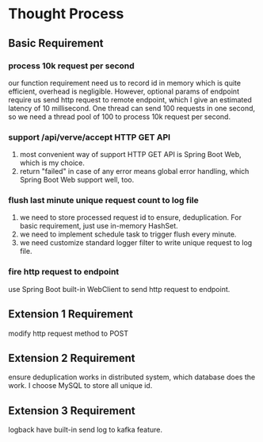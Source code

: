 # Thought Process
## Basic Requirement
### process 10k request per second
our function requirement need us to record id in memory which is quite efficient, overhead is negligible. However, optional params of endpoint require us send http request to remote endpoint, which I give an estimated latency of 10 millisecond. One thread can send 100 requests in one second, so we need a thread pool of 100 to process 10k request per second.

### support /api/verve/accept HTTP GET API
1. most convenient way of support HTTP GET API is Spring Boot Web, which is my choice.
2. return "failed" in case of any error means global error handling, which Spring Boot Web support well, too.

### flush last minute unique request count to log file
1. we need to store processed request id to ensure, deduplication. For basic requirement, just use in-memory HashSet.
2. we need to implement schedule task to trigger flush every minute.
3. we need customize standard logger filter to write unique request to log file.

### fire http request to endpoint
use Spring Boot built-in WebClient to send http request to endpoint.

## Extension 1 Requirement
modify http request method to POST
## Extension 2 Requirement
ensure deduplication works in distributed system, which database does the work. I choose MySQL to store all unique id.
## Extension 3 Requirement
logback have built-in send log to kafka feature.